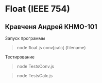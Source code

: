 # Float (IEEE 754)

## Кравченя Андрей КНМО-101

Запуск программы
> node float.js conv\[calc\] \(filename\)

Тестирование
> node TestsConv.js

> node TestsCalc.js
